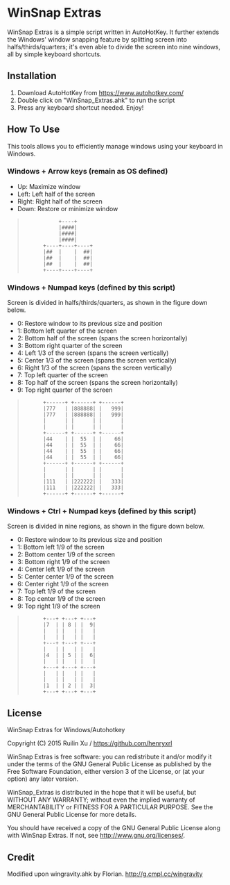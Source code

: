 # WinSnap Extras

WinSnap Extras is a simple script written in AutoHotKey. It further extends the Windows' window snapping feature by splitting screen into halfs/thirds/quarters; it's even able to divide the screen into nine windows, all by simple keyboard shortcuts.

## Installation

1. Download AutoHotKey from https://www.autohotkey.com/
2. Double click on "WinSnap_Extras.ahk" to run the script
3. Press any keyboard shortcut needed. Enjoy!

## How To Use

This tools allows you to efficiently manage windows using your keyboard in Windows.

### Windows + Arrow keys (remain as OS defined)
* Up: Maximize window
* Left: Left half of the screen
* Right: Right half of the screen
* Down: Restore or minimize window

>                +----+
>                |####|
>                |####|
>                |####|
>           +----+----+----+
>           |##  |    |  ##|
>           |##  |    |  ##|
>           |##  |    |  ##|
>           +----+----+----+

### Windows + Numpad keys (defined by this script)
Screen is divided in halfs/thirds/quarters, as shown in the figure down below.
* 0: Restore window to its previous size and position
* 1: Bottom left quarter of the screen
* 2: Bottom half of the screen (spans the screen horizontally)
* 3: Bottom right quarter of the screen
* 4: Left 1/3 of the screen (spans the screen vertically)
* 5: Center 1/3 of the screen (spans the screen vertically)
* 6: Right 1/3 of the screen (spans the screen vertically)
* 7: Top left quarter of the screen
* 8: Top half of the screen (spans the screen horizontally)
* 9: Top right quarter of the screen

>           +------+ +------+ +------+
>           |777   | |888888| |   999|
>           |777   | |888888| |   999|
>           |      | |      | |      |
>           |      | |      | |      |
>           +------+ +------+ +------+
>           |44    | |  55  | |    66|
>           |44    | |  55  | |    66|
>           |44    | |  55  | |    66|
>           |44    | |  55  | |    66|
>           +------+ +------+ +------+
>           |      | |      | |      |
>           |      | |      | |      |
>           |111   | |222222| |   333|
>           |111   | |222222| |   333|
>           +------+ +------+ +------+

### Windows + Ctrl + Numpad keys (defined by this script)
Screen is divided in nine regions, as shown in the figure down below.
* 0: Restore window to its previous size and position
* 1: Bottom left 1/9 of the screen
* 2: Bottom center 1/9 of the screen
* 3: Bottom right 1/9 of the screen
* 4: Center left 1/9 of the screen
* 5: Center center 1/9 of the screen
* 6: Center right 1/9 of the screen
* 7: Top left 1/9 of the screen
* 8: Top center 1/9 of the screen
* 9: Top right 1/9 of the screen

>           +---+ +---+ +---+
>           |7  | | 8 | |  9|
>           |   | |   | |   |
>           |   | |   | |   |
>           +---+ +---+ +---+
>           |   | |   | |   |
>           |4  | | 5 | |  6|
>           |   | |   | |   |
>           +---+ +---+ +---+
>           |   | |   | |   |
>           |   | |   | |   |
>           |1  | | 2 | |  3|
>           +---+ +---+ +---+

License
----

WinSnap Extras for Windows/Autohotkey

Copyright (C) 2015	Ruilin Xu / https://github.com/henryxrl

WinSnap Extras is free software: you can redistribute it and/or modify it under the terms of the GNU General Public License as published by the Free Software Foundation, either version 3 of the License, or (at your option) any later version.

WinSnap_Extras is distributed in the hope that it will be useful, but WITHOUT ANY WARRANTY; without even the implied warranty of MERCHANTABILITY or FITNESS FOR A PARTICULAR PURPOSE. See the GNU General Public License for more details.

You should have received a copy of the GNU General Public License along with WinSnap Extras. If not, see <http://www.gnu.org/licenses/>.

Credit
----

Modified upon wingravity.ahk by Florian. http://g.cmpl.cc/wingravity
